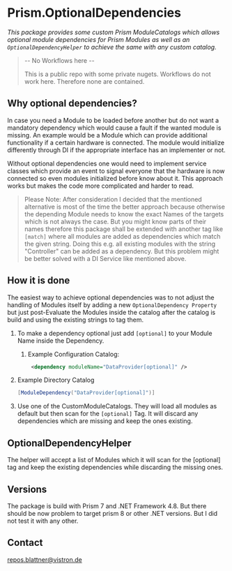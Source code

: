 # Prism.OptionalDependencies

*This package provides some custom Prism ModuleCatalogs which allows optional module dependencies for Prism Modules as well as an `OptionalDependencyHelper` to achieve the same with any custom catalog.*



> -- No Workflows here --
> 
> This is a public repo with some private nugets. Workflows do not work here. Therefore none are contained.



## Why optional dependencies?

In case you need a Module to be loaded before another but do not want a mandatory dependency which would cause a fault if the wanted module is missing. An example would be a Module which can provide additional functionality if a certain hardware is connected. The module would initialize differently through DI if the appropriate interface has an implementer or not.

Without optional dependencies one would need to implement service classes which provide an event to signal everyone that the hardware is now connected so even modules initialized before know about it. This approach works but makes the code more complicated and harder to read.

> Please Note: After consideration I decided that the mentioned alternative is most of the time the better approach because otherwise the depending Module needs to know the exact Names of the targets which is not always the case. But you might know parts of their names therefore this package shall be extended with another tag like `[match]` where all modules are added as dependencies which match the given string. Doing this e.g. all existing modules with the string "Controller" can be added as a dependency. But this problem might be better solved with a DI Service like mentioned above.

## How it is done

The easiest way to achieve optional dependencies was to not adjust the handling of Modules itself by adding a new `OptionalDependency Property` but just post-Evaluate the Modules inside the catalog after the catalog is build and using the existing strings to tag them.

1. To make a dependency optional just add `[optional]` to your Module Name inside the Dependency. 
   
   1. Example Configuration Catalog:
      
      ```xml
       <dependency moduleName="DataProvider[optional]" />
      ```

2. Example Directory Catalog
   
   ```csharp
   [ModuleDependency("DataProvider[optional]")]
   ```

3. Use one of the CustomModuleCatalogs. They will load all modules as default but then scan for the `[optional]` Tag. It will discard any dependencies which are missing and keep the ones existing.

## OptionalDependencyHelper

The helper will accept a list of Modules which it will scan for the [optional] tag and keep the existing dependencies while discarding the missing ones.

## Versions

The package is build with Prism 7 and .NET Framework 4.8. But there should be now problem to target prism 8 or other .NET versions. But I did not test it with any other.

## Contact

repos.blattner@vistron.de 
